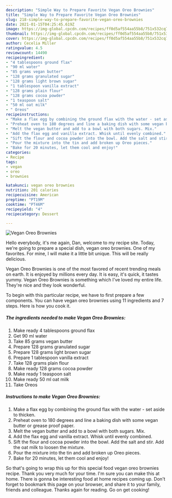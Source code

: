 ```yaml
---
description: "Simple Way to Prepare Favorite Vegan Oreo Brownies"
title: "Simple Way to Prepare Favorite Vegan Oreo Brownies"
slug: 218-simple-way-to-prepare-favorite-vegan-oreo-brownies
date: 2021-01-15T04:25:45.619Z
image: https://img-global.cpcdn.com/recipes/ff0d5af554aa55b8/751x532cq70/vegan-oreo-brownies-recipe-main-photo.jpg
thumbnail: https://img-global.cpcdn.com/recipes/ff0d5af554aa55b8/751x532cq70/vegan-oreo-brownies-recipe-main-photo.jpg
cover: https://img-global.cpcdn.com/recipes/ff0d5af554aa55b8/751x532cq70/vegan-oreo-brownies-recipe-main-photo.jpg
author: Cecelia Miller
ratingvalue: 4.5
reviewcount: 14490
recipeingredient:
- "4 tablespoons ground flax"
- "90 ml water"
- "85 grams vegan butter"
- "128 grams granulated sugar"
- "128 grams light brown sugar"
- "1 tablespoon vanilla extract"
- "128 grams plain flour"
- "128 grams cocoa powder"
- "1 teaspoon salt"
- "50 ml oat milk"
- " Oreos"
recipeinstructions:
- "Make a flax egg by combining the ground flax with the water - set aside to thicken."
- "Preheat oven to 180 degrees and line a baking dish with some vegan butter or grease proof paper."
- "Melt the vegan butter and add to a bowl with both sugars. Mix."
- "Add the flax egg and vanilla extract. Whisk until evenly combined."
- "Sift the flour and cocoa powder into the bowl. Add the salt and stir. Add the oat milk to loosen the mixture."
- "Pour the mixture into the tin and add broken up Oreo pieces."
- "Bake for 20 minutes, let them cool and enjoy!"
categories:
- Recipe
tags:
- vegan
- oreo
- brownies

katakunci: vegan oreo brownies 
nutrition: 201 calories
recipecuisine: American
preptime: "PT19M"
cooktime: "PT46M"
recipeyield: "4"
recipecategory: Dessert

---
```



![Vegan Oreo Brownies](https://img-global.cpcdn.com/recipes/ff0d5af554aa55b8/751x532cq70/vegan-oreo-brownies-recipe-main-photo.jpg)

Hello everybody, it's me again, Dan, welcome to my recipe site. Today, we're going to prepare a special dish, vegan oreo brownies. One of my favorites. For mine, I will make it a little bit unique. This will be really delicious.

Vegan Oreo Brownies is one of the most favored of recent trending meals on earth. It is enjoyed by millions every day. It is easy, it's quick, it tastes yummy. Vegan Oreo Brownies is something which I've loved my entire life. They're nice and they look wonderful.




To begin with this particular recipe, we have to first prepare a few components. You can have vegan oreo brownies using 11 ingredients and 7 steps. Here is how you cook it.

<!--inarticleads1-->

##### The ingredients needed to make Vegan Oreo Brownies:

1. Make ready 4 tablespoons ground flax
1. Get 90 ml water
1. Take 85 grams vegan butter
1. Prepare 128 grams granulated sugar
1. Prepare 128 grams light brown sugar
1. Prepare 1 tablespoon vanilla extract
1. Take 128 grams plain flour
1. Make ready 128 grams cocoa powder
1. Make ready 1 teaspoon salt
1. Make ready 50 ml oat milk
1. Take  Oreos




<!--inarticleads2-->

##### Instructions to make Vegan Oreo Brownies:

1. Make a flax egg by combining the ground flax with the water - set aside to thicken.
1. Preheat oven to 180 degrees and line a baking dish with some vegan butter or grease proof paper.
1. Melt the vegan butter and add to a bowl with both sugars. Mix.
1. Add the flax egg and vanilla extract. Whisk until evenly combined.
1. Sift the flour and cocoa powder into the bowl. Add the salt and stir. Add the oat milk to loosen the mixture.
1. Pour the mixture into the tin and add broken up Oreo pieces.
1. Bake for 20 minutes, let them cool and enjoy!




So that's going to wrap this up for this special food vegan oreo brownies recipe. Thank you very much for your time. I'm sure you can make this at home. There is gonna be interesting food at home recipes coming up. Don't forget to bookmark this page on your browser, and share it to your family, friends and colleague. Thanks again for reading. Go on get cooking!
